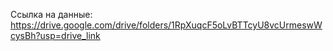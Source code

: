 Ссылка на данные: https://drive.google.com/drive/folders/1RpXuqcF5oLvBTTcyU8vcUrmeswWcysBh?usp=drive_link

